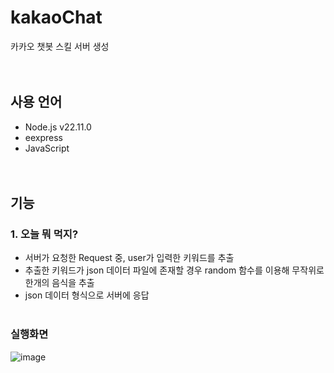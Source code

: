 # kakaoChat
카카오 챗봇 스킬 서버 생성
<br><br><br>

## 사용 언어
- Node.js v22.11.0
- eexpress
- JavaScript
<br><br><br>

## 기능
### 1. 오늘 뭐 먹지?
  - 서버가 요청한 Request 중, user가 입력한 키워드를 추출
  - 추출한 키워드가 json 데이터 파일에 존재할 경우 random 함수를 이용해 무작위로 한개의 음식을 추출
  - json 데이터 형식으로 서버에 응답
<br><br>

### 실행화면
![image](https://github.com/user-attachments/assets/4d98a7c0-4a7e-4f57-8706-beda0d72eba9)

